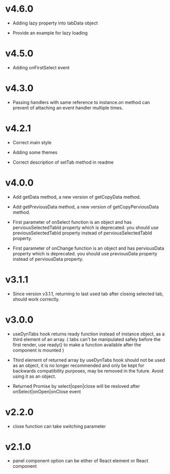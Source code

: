 # v4.6.0

- Adding lazy property into tabData object

- Provide an example for lazy loading

# v4.5.0

- Adding onFirstSelect event

# v4.3.0

- Passing handlers with same reference to instance.on method can prevent of attaching an event handler multiple times.

# v4.2.1

- Correct main style

- Adding some themes

- Correct description of setTab method in readme

# v4.0.0

- Add getData method, a new version of getCopyData method.

- Add getPreviousData method, a new version of getCopyPerviousData method.

- First parameter of onSelect function is an object and has perviousSelectedTabId property which is deprecated. you should use previousSelectedTabId property instead of perviousSelectedTabId property.

- First parameter of onChange function is an object and has perviousData property which is deprecated. you should use previousData property instead of perviousData property.

# v3.1.1

- Since version v3.1.1, returning to last used tab after closing selected tab, should work correctly.

# v3.0.0

- useDynTabs hook returns ready function instead of instance object, as a third element of an array. ( tabs can't be manipulated safely before the first render, use ready() to make a function available after the component is mounted )

- Third element of returned array by useDynTabs hook should not be used as an object, it is no longer recommended and only be kept for backwards compatibility purposes, may be removed in the future. Avoid using it as an object.

- Returned Promise by select|open|close will be resloved after onSelect|onOpen|onClose event

# v2.2.0

- close function can take switching parameter

# v2.1.0

- panel component option can be either of React element or React component
